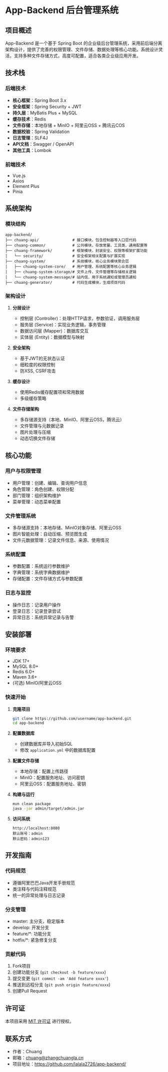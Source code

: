 # App-Backend 后台管理系统

## 项目概述

App-Backend 是一个基于 Spring Boot 的企业级后台管理系统，采用前后端分离架构设计，提供了完善的权限管理、文件存储、数据处理等核心功能。系统设计灵活，支持多种文件存储方式，高度可配置，适合各类企业级应用开发。

## 技术栈

### 后端技术

- **核心框架**：Spring Boot 3.x
- **安全框架**：Spring Security + JWT
- **持久层**：MyBatis Plus + MySQL
- **缓存技术**：Redis
- **文件存储**：本地存储 + MinIO + 阿里云OSS + 腾讯云COS
- **数据校验**：Spring Validation
- **日志管理**：SLF4J
- **API文档**：Swagger / OpenAPI
- **其他工具**：Lombok

### 前端技术

- Vue.js
- Axios
- Element Plus
- Pinia

## 系统架构

### 模块结构

```
app-backend/
├── chuang-api/               # 接口模块，包含控制器等入口层代码
├── chuang-common/            # 公共模块，存放常量、工具类、通用配置等
├── chuang-framework/         # 框架模块，封装安全、权限等框架扩展功能
│   └── security/             # 安全框架相关配置与扩展实现
├── chuang-system/            # 系统模块，核心业务模块聚合层
│   ├── chuang-system-core/   # 用户管理、系统配置等核心业务逻辑
│   ├── chuang-system-storage/# 文件上传、文件管理等存储相关逻辑
│   └── chuang-system-message/# 站内信、用于系统通知或管理员通知
├── chuang-generator/         # 代码生成模块，生成项目代码
```

### 架构设计

1. **分层设计**
   - 控制层 (Controller)：处理HTTP请求，参数验证，调用服务层
   - 服务层 (Service)：实现业务逻辑，事务管理
   - 数据访问层 (Mapper)：数据库交互
   - 实体层 (Entity)：数据模型与映射

2. **安全架构**
   - 基于JWT的无状态认证
   - 细粒度的权限控制
   - 防XSS, CSRF攻击

3. **缓存设计**
   - 使用Redis缓存配置项和常用数据
   - 多级缓存策略

4. **文件存储架构**
   - 多存储源支持（本地、MinIO、阿里云OSS，腾讯云）
   - 文件管理与元数据记录
   - 图片处理与压缩
   - 动态切换文件存储

## 核心功能

### 用户与权限管理

- 用户管理：创建、编辑、查询用户信息
- 角色管理：角色创建、权限分配
- 部门管理：组织架构维护
- 菜单管理：动态菜单配置

### 文件管理系统

- 多存储源支持：本地存储、MinIO对象存储、阿里云OSS
- 图片智能处理：自动压缩、预览图生成
- 文件元数据管理：记录文件信息、来源、使用情况

### 系统配置

- 参数配置：系统运行参数维护
- 字典管理：系统字典数据维护
- 存储配置：文件存储方式与参数配置

### 日志与监控

- 操作日志：记录用户操作
- 登录日志：记录登录尝试
- 异常日志：系统异常记录与告警

## 安装部署

### 环境要求

- JDK 17+
- MySQL 8.0+
- Redis 6.0+
- Maven 3.6+
- (可选) MinIO/阿里云OSS

### 快速开始

1. **克隆项目**
   ```bash
   git clone https://github.com/username/app-backend.git
   cd app-backend
   ```

2. **配置数据库**
   - 创建数据库并导入初始SQL
   - 修改 `application.yml` 中的数据库配置

3. **配置文件存储**
   - 本地存储：配置上传路径
   - MinIO：配置服务地址、访问密钥
   - 阿里云OSS：配置服务地址、密钥

4. **构建与运行**
   ```bash
   mvn clean package
   java -jar admin/target/admin.jar
   ```

5. **访问系统**
   ```
   http://localhost:8080
   默认账号：admin
   默认密码：admin123
   ```

## 开发指南

### 代码规范

- 遵循阿里巴巴Java开发手册规范
- 类注释与代码注释规范
- 统一的异常处理与日志记录

### 分支管理

- master: 主分支，稳定版本
- develop: 开发分支
- feature/*: 功能分支
- hotfix/*: 紧急修复分支

### 贡献代码

1. Fork项目
2. 创建功能分支 (`git checkout -b feature/xxxx`)
3. 提交变更 (`git commit -am 'Add feature xxxx'`)
4. 推送到远程分支 (`git push origin feature/xxxx`)
5. 创建Pull Request

## 许可证

本项目采用 [MIT 许可证](LICENSE) 进行授权。

## 联系方式

- 作者：Chuang
- 邮箱：chuang@zhangchuangla.cn
- 项目地址：https://github.com/lalala2726/app-backend/
